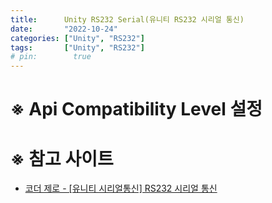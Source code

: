 ```yaml
---
title:      Unity RS232 Serial(유니티 RS232 시리얼 통신)
date:       "2022-10-24"
categories: ["Unity", "RS232"]
tags:       ["Unity", "RS232"]
# pin:        true
---
```


# ※ Api Compatibility Level 설정

# ※ 참고 사이트
- [코더 제로 - [유니티 시리얼통신] RS232 시리얼 통신](https://coderzero.tistory.com/entry/%EC%9C%A0%EB%8B%88%ED%8B%B0-%EC%8B%9C%EB%A6%AC%EC%96%BC%ED%86%B5%EC%8B%A0-RS232-%EC%8B%9C%EB%A6%AC%EC%96%BC-%ED%86%B5%EC%8B%A0)